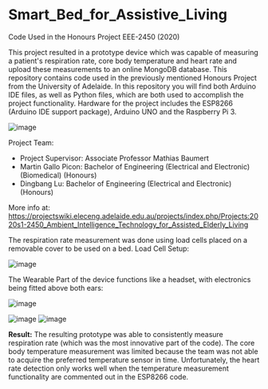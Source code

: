 # Smart_Bed_for_Assistive_Living
 Code Used in the Honours Project EEE-2450 (2020)

This project resulted in a prototype device which was capable of measuring a patient's respiration rate, core body temperature and heart rate and upload these measurements to an online MongoDB database. This repository contains code used in the previously mentioned Honours Project from the University of Adelaide. In this repository you will find both Arduino IDE files, as well as Python files, which are both used to accomplish the project functionality. Hardware for the project includes the ESP8266 (Arduino IDE support package), Arduino UNO and the Raspberry Pi 3.

![image](https://user-images.githubusercontent.com/50542181/148348492-58ca6128-1ce2-4394-abac-6e31bc533bc8.png)


Project Team:

- Project Supervisor: Associate Professor Mathias Baumert
- Martin Gallo Picon: Bachelor of Engineering (Electrical and Electronic) (Biomedical) (Honours)
- Dingbang Lu: Bachelor of Engineering (Electrical and Electronic) (Honours)

More info at: https://projectswiki.eleceng.adelaide.edu.au/projects/index.php/Projects:2020s1-2450_Ambient_Intelligence_Technology_for_Assisted_Elderly_Living


The respiration rate measurement was done using load cells placed on a removable cover to be used on a bed. Load Cell Setup:



![image](https://user-images.githubusercontent.com/50542181/148348530-8786dc72-0598-450f-af4d-384fe44225f1.png)




The Wearable Part of the device functions like a headset, with electronics being fitted above both ears:



![image](https://user-images.githubusercontent.com/50542181/148348648-771819e5-f46d-44b7-a008-0fb4acad3469.png)

  ![image](https://user-images.githubusercontent.com/50542181/148348149-ed1a6ba3-beed-46fc-9152-f0fd8dcbe36e.png) ![image](https://user-images.githubusercontent.com/50542181/148348286-9fe3cd9b-47af-4d7e-b145-2efea1ad8cdb.png)
  


**Result:** The resulting prototype was able to consistently measure respiration rate (which was the most innovative part of the code). The core body temperature measurement was limited because the team was not able to acquire the preferred temperature sensor in time. Unfortunately, the heart rate detection only works well when the temperature measurement functionality are commented out in the ESP8266 code.

